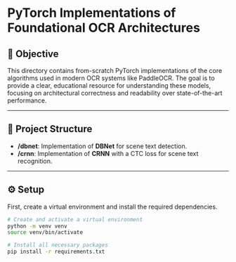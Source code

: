 # PyTorch Implementations of Foundational OCR Architectures

## 🎯 Objective
This directory contains from-scratch PyTorch implementations of the core algorithms used in modern OCR systems like PaddleOCR. The goal is to provide a clear, educational resource for understanding these models, focusing on architectural correctness and readability over state-of-the-art performance.

---

## 📂 Project Structure
- **/dbnet**: Implementation of **DBNet** for scene text detection.
- **/crnn**: Implementation of **CRNN** with a CTC loss for scene text recognition.

---

## ⚙️ Setup
First, create a virtual environment and install the required dependencies.

```bash
# Create and activate a virtual environment
python -m venv venv
source venv/bin/activate

# Install all necessary packages
pip install -r requirements.txt
